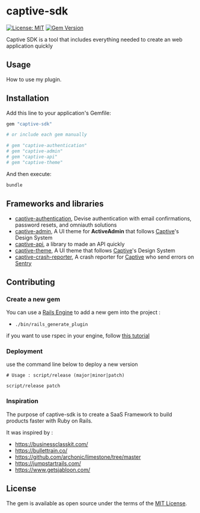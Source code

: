 # captive-sdk

[![License: MIT](https://img.shields.io/badge/License-MIT-yellow.svg)](https://opensource.org/licenses/MIT)
[![Gem Version](https://img.shields.io/gem/v/captive-sdk.svg)](https://rubygems.org/gems/captive-sdk)

Captive SDK is a tool that includes everything needed to create an web application quickly

## Usage

How to use my plugin.

## Installation

Add this line to your application's Gemfile:

```ruby
gem "captive-sdk"

# or include each gem manually

# gem "captive-authentication"
# gem "captive-admin"
# gem "captive-api"
# gem "captive-theme"
```

And then execute:

```bash
bundle
```

## Frameworks and libraries

- [captive-authentication](https://github.com/Captive-Studio/captive-sdk/blob/main/captive-authentication/README.md), Devise authentication with email confirmations, password resets, and omniauth solutions
- [captive-admin](https://github.com/Captive-Studio/captive-sdk/blob/main/captive-admin/README.md), A UI theme for **ActiveAdmin** that follows [Captive](https://captive.fr)'s Design System
- [captive-api](https://github.com/Captive-Studio/captive-sdk/blob/main/captive-api/README.md), a library to made an API quickly
- [captive-theme](https://github.com/Captive-Studio/captive-sdk/blob/main/captive-theme/README.md), A UI theme that follows [Captive](https://captive.fr)'s Design System
- [captive-crash-reporter](https://github.com/Captive-Studio/captive-sdk/blob/main/captive-crash-reporter/README.md), A crash reporter for [Captive](https://captive.fr) who send errors on [Sentry](https://sentry.io/)

## Contributing

### Create a new gem

You can use a [Rails Engine](https://guides.rubyonrails.org/engines.html) to add a new gem into the project :

- `./bin/rails_generate_plugin`

if you want to use rspec in your engine, follow [this tutorial](https://www.hocnest.com/blog/testing-an-engine-with-rspec/)

### Deployment

use the command line below to deploy a new version

```
# Usage : script/release (major|minor|patch)

script/release patch
```

### Inspiration

The purpose of captive-sdk is to create a SaaS Framework to build products faster with Ruby on Rails.

It was inspired by :

- <https://businessclasskit.com/>
- <https://bullettrain.co/>
- <https://github.com/archonic/limestone/tree/master>
- <https://jumpstartrails.com/>
- <https://www.getsjabloon.com/>

## License

The gem is available as open source under the terms of the [MIT License](https://opensource.org/licenses/MIT).
